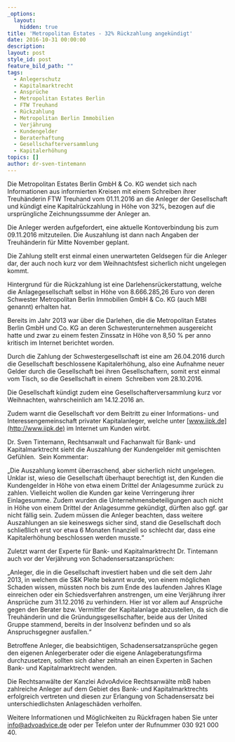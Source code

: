 ```yaml
---
_options:
  layout:
    hidden: true
title: 'Metropolitan Estates - 32% Rückzahlung angekündigt'
date: 2016-10-31 00:00:00
description:
layout: post
style_id: post
feature_bild_path: ""
tags:
  - Anlegerschutz
  - Kapitalmarktrecht
  - Ansprüche
  - Metropolitan Estates Berlin
  - FTW Treuhand
  - Rückzahlung
  - Metropolitan Berlin Immobilien
  - Verjährung
  - Kundengelder
  - Beraterhaftung
  - Gesellschafterversammlung
  - Kapitalerhöhung
topics: []
author: dr-sven-tintemann
---
```



Die Metropolitan Estates Berlin GmbH & Co. KG wendet sich nach Informationen aus informierten Kreisen mit einem Schreiben ihrer Treuhänderin FTW Treuhand vom 01.11.2016 an die Anleger der Gesellschaft und kündigt eine Kapitalrückzahlung in Höhe von 32%, bezogen auf die ursprüngliche Zeichnungssumme der Anleger an.

Die Anleger werden aufgefordert, eine aktuelle Kontoverbindung bis zum 09.11.2016 mitzuteilen. Die Auszahlung ist dann nach Angaben der Treuhänderin für Mitte November geplant.

Die Zahlung stellt erst einmal einen unerwarteten Geldsegen für die Anleger dar, der auch noch kurz vor dem Weihnachtsfest sicherlich nicht ungelegen kommt.

Hintergrund für die Rückzahlung ist eine Darlehensrückerstattung, welche die Anlagegesellschaft selbst in Höhe von 8.666.285,26 Euro von deren Schwester Metropolitan Berlin Immobilien GmbH & Co. KG (auch MBI genannt) erhalten hat.

Bereits im Jahr 2013 war über die Darlehen, die die Metropolitan Estates Berlin GmbH und Co. KG an deren Schwesterunternehmen ausgereicht hatte und zwar zu einem festen Zinssatz in Höhe von 8,50 % per anno kritisch im Internet berichtet worden.

Durch die Zahlung der Schwestergesellschaft ist eine am 26.04.2016 durch die Gesellschaft beschlossene Kapitalerhöhung, also eine Aufnahme neuer Gelder durch die Gesellschaft bei ihren Gesellschaftern, somit erst einmal vom Tisch, so die Gesellschaft in einem  Schreiben vom 28.10.2016.

Die Gesellschaft kündigt zudem eine Gesellschafterversammlung kurz vor Weihnachten, wahrscheinlich am 14.12.2016 an.

Zudem warnt die Gesellschaft vor dem Beitritt zu einer Informations- und Interessengemeinschaft privater Kapitalanleger, welche unter [www.iipk.de](http://www.iipk.de) im Internet um Kunden wirbt.

Dr. Sven Tintemann, Rechtsanwalt und Fachanwalt für Bank- und Kapitalmarktrecht sieht die Auszahlung der Kundengelder mit gemischten Gefühlen.  Sein Kommentar:

„Die Auszahlung kommt überraschend, aber sicherlich nicht ungelegen. Unklar ist, wieso die Gesellschaft überhaupt berechtigt ist, den Kunden die Kundengelder in Höhe von etwa einem Drittel der Anlagesumme zurück zu zahlen. Vielleicht wollen die Kunden gar keine Verringerung ihrer Einlagesumme. Zudem wurden die Unternehmensbeteiligungen auch nicht in Höhe von einem Drittel der Anlagesumme gekündigt, dürften also ggf. gar nicht fällig sein. Zudem müssen die Anleger beachten, dass weitere Auszahlungen an sie keineswegs sicher sind, stand die Gesellschaft doch schließlich erst vor etwa 6 Monaten finanziell so schlecht dar, dass eine Kapitalerhöhung beschlossen werden musste.“

Zuletzt warnt der Experte für Bank- und Kapitalmarktrecht Dr. Tintemann auch vor der Verjährung von Schadensersatzansprüchen:

„Anleger, die in die Gesellschaft investiert haben und die seit dem Jahr 2013, in welchem die S&K Pleite bekannt wurde, von einem möglichen Schaden wissen, müssten noch bis zum Ende des laufenden Jahres Klage einreichen oder ein Schiedsverfahren anstrengen, um eine Verjährung ihrer Ansprüche zum 31.12.2016 zu verhindern. Hier ist vor allem auf Ansprüche gegen den Berater bzw. Vermittler der Kapitalanlage abzustellen, da sich die Treuhänderin und die Gründungsgesellschafter, beide aus der United Gruppe stammend, bereits in der Insolvenz befinden und so als Anspruchsgegner ausfallen.“

Betroffene Anleger, die beabsichtigen, Schadensersatzansprüche gegen den eigenen Anlegerberater oder die eigene Anlageberatungsfirma durchzusetzen, sollten sich daher zeitnah an einen Experten in Sachen Bank- und Kapitalmarktrecht wenden.

Die Rechtsanwälte der Kanzlei AdvoAdvice Rechtsanwälte mbB haben zahlreiche Anleger auf dem Gebiet des Bank- und Kapitalmarktrechts erfolgreich vertreten und diesen zur Erlangung von Schadensersatz bei unterschiedlichsten Anlageschäden verholfen.

Weitere Informationen und Möglichkeiten zu Rückfragen haben Sie unter info@advoadvice.de oder per Telefon unter der Rufnummer 030 921 000 40.